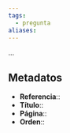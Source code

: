 ```yaml
---
tags:
  - pregunta
aliases:
---
```

...

## Metadatos
- **Referencia**::
- **Título**::
- **Página**::
- **Orden**::
